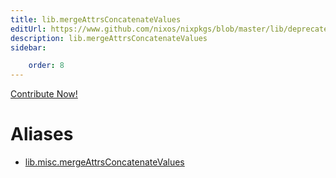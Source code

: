 ```yaml
---
title: lib.mergeAttrsConcatenateValues
editUrl: https://www.github.com/nixos/nixpkgs/blob/master/lib/deprecated.nix#L208C27
description: lib.mergeAttrsConcatenateValues
sidebar:

    order: 8
---
```


<a href="https://www.github.com/nixos/nixpkgs/blob/master/lib/deprecated.nix#L208C27">Contribute Now!</a>


# Aliases

- [lib.misc.mergeAttrsConcatenateValues](/nix-doc-comments/reference/lib/misc/lib-misc-mergeAttrsConcatenateValues)


